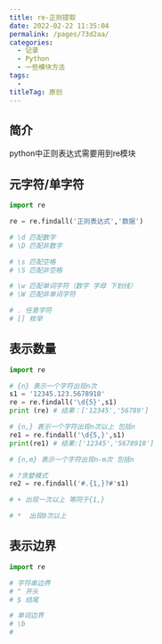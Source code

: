 ```yaml
---
title: re-正则提取
date: 2022-02-22 11:35:04
permalink: /pages/73d2aa/
categories:
  - 记录
  - Python
  - 一些模块方法
tags:
  - 
titleTag: 原创
---
```

## 简介
python中正则表达式需要用到re模块

## 元字符/单字符
```python
import re

re = re.findall('正则表达式','数据')

# \d 匹配数字
# \D 匹配非数字

# \s 匹配空格
# \S 匹配非空格

# \w 匹配单词字符（数字 字母 下划线）
# \W 匹配非单词字符

# . 任意字符
# [] 枚举
```

## 表示数量
```python
import re

# {n} 表示一个字符出现n次
s1 = '12345.123.5678910'
re = re.findall('\d{5}',s1)
print (re) # 结果：['12345','56789']

# {n,} 表示一个字符出现n次以上 包括n
re1 = re.findall('\d{5,}',s1)
print(re1) # 结果:['12345','5678910']

# {n,m} 表示一个字符出现n-m次 包括n

# ?贪婪模式
re2 = re.findall('#.{1,}?#'s1)

# + 出现一次以上 等同于{1,}

# *  出现0次以上


```

## 表示边界
```python
import re

# 字符串边界
# ^ 开头
# $ 结尾

# 单词边界
# \b 
# 
```